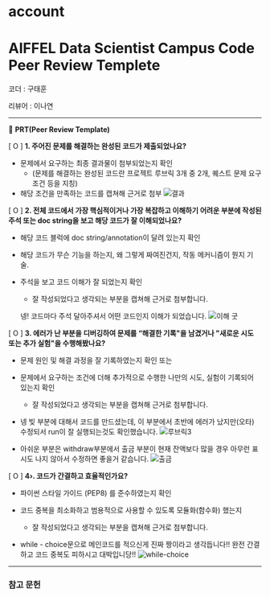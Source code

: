 # account

# AIFFEL Data Scientist Campus Code Peer Review Templete

코더 : 구태훈

리뷰어 : 이나연

---

🔑 **PRT(Peer Review Template)**

[ O ]  **1. 주어진 문제를 해결하는 완성된 코드가 제출되었나요?**
- 문제에서 요구하는 최종 결과물이 첨부되었는지 확인
	- (문제를 해결하는 완성된 코드란 프로젝트 루브릭 3개 중 2개, 퀘스트 문제 요구조건 등을 지칭)
- 해당 조건을 만족하는 코드를 캡쳐해 근거로 첨부
    ![결과](https://github.com/Taehun-Koo/account/assets/170992222/20589d38-ed8f-4076-b74e-f76e8ea8c2ac)

[ O ]  **2. 전체 코드에서 가장 핵심적이거나 가장 복잡하고 이해하기 어려운 부분에 작성된 
	주석 또는 doc string을 보고 해당 코드가 잘 이해되었나요?**
- 해당 코드 블럭에 doc string/annotation이 달려 있는지 확인
- 해당 코드가 무슨 기능을 하는지, 왜 그렇게 짜여진건지, 작동 메커니즘이 뭔지 기술.
- 주석을 보고 코드 이해가 잘 되었는지 확인
	- 잘 작성되었다고 생각되는 부분을 캡쳐해 근거로 첨부합니다.

   넹! 코드마다 주석 달아주셔서 어떤 코드인지 이해가 되었습니다.
  ![이해 굿](https://github.com/Taehun-Koo/account/assets/170992222/e5f8b998-5ec1-4b65-b9f5-a195037f8c55)

  

        
[ O ]  **3. 에러가 난 부분을 디버깅하여 문제를 “해결한 기록"을 남겼거나 "새로운 시도 
또는 추가 실험"을 수행해봤나요?**
- 문제 원인 및 해결 과정을 잘 기록하였는지 확인 또는
- 문제에서 요구하는 조건에 더해 추가적으로 수행한 나만의 시도, 실험이 기록되어 있는지 확인
	- 잘 작성되었다고 생각되는 부분을 캡쳐해 근거로 첨부합니다.

 - 넹 빚 부분에 대해서 코드를 만드셨는데, 이 부분에서 초반에 에러가 났지만(오타) 수정되서 run이 잘 실행되는것도 확인했습니다.
 ![루브릭3](https://github.com/Taehun-Koo/account/assets/170992222/3ec1fe86-d496-4341-b540-8628a574ff77)

- 아쉬운 부분은 withdraw부분에서 출금 부분이 현재 잔액보다 많을 경우 아무런 표시도 나지 않아서 수정하면 좋을거 같습니다.
![출금](https://github.com/Taehun-Koo/account/assets/170992222/a65fa8d5-1d85-408d-b8a6-ecf27eff175e)


[ O ]  **4›. 코드가 간결하고 효율적인가요?**
- 파이썬 스타일 가이드 (PEP8) 를 준수하였는지 확인
- 코드 중복을 최소화하고 범용적으로 사용할 수 있도록 모듈화(함수화) 했는지
	- 잘 작성되었다고 생각되는 부분을 캡쳐해 근거로 첨부합니다.

 - while - choice문으로 메인코드를 적으신게 진짜 짱이라고 생각듭니다!! 완전 간결하고 코드 중복도 피하시고 대박입니당!!
![while-choice](https://github.com/Taehun-Koo/account/assets/170992222/ef4ec576-3905-4796-bf6b-d4c06dcd429f)

---
### 참고 문헌
